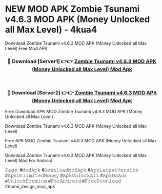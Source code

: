 # NEW MOD APK Zombie Tsunami v4.6.3 MOD APK (Money Unlocked all Max Level) - 4kua4
Download Zombie Tsunami v4.6.3 MOD APK (Money Unlocked all Max Level) Free Mod APK

<div align="center">
<h3>🔴 Download [Server1] 👉👉 <a href="https://apk-comot.site?title=Zombie_Tsunami_v4.6.3_MOD_APK_(Money_Unlocked_all_Max_Level)">Zombie Tsunami v4.6.3 MOD APK (Money Unlocked all Max Level) Mod Apk</a></h3><br>

<h3>🔴 Download [Server2] 👉👉 <a href="https://apk-comot.site?title=Zombie_Tsunami_v4.6.3_MOD_APK_(Money_Unlocked_all_Max_Level)">Zombie Tsunami v4.6.3 MOD APK (Money Unlocked all Max Level) Mod Apk</a></h3>
</div>


Free Download APK MOD Zombie Tsunami v4.6.3 MOD APK (Money Unlocked all Max Level)

Download Zombie Tsunami v4.6.3 MOD APK (Money Unlocked all Max Level) 

Free APK MOD Zombie Tsunami v4.6.3 MOD APK (Money Unlocked all Max Level) 

Download Zombie Tsunami v4.6.3 MOD APK (Money Unlocked all Max Level) Mod For Android

𝚃𝚊𝚐𝚜: #𝙼𝚘𝚍𝙰𝚙𝚔 #𝙳𝚘𝚠𝚗𝚕𝚘𝚊𝚍𝙼𝚘𝚍𝙰𝚙𝚔 #𝙰𝚙𝚔𝙻𝚊𝚝𝚎𝚜𝚝𝚅𝚎𝚛𝚜𝚒𝚘𝚗 #𝙰𝚙𝚔𝚄𝚗𝚕𝚒𝚖𝚒𝚝𝚎𝚍𝙼𝚘𝚗𝚎𝚢 #𝙰𝚙𝚔𝚄𝚗𝚕𝚘𝚌𝚔𝙰𝚕𝚕 #𝙰𝚙𝚔𝙽𝚘𝙰𝚍𝚜 #𝚄𝚗𝚕𝚘𝚌𝚔𝙿𝚛𝚎𝚖𝚒𝚞𝚖 #𝙵𝚘𝚛𝙰𝚗𝚍𝚛𝚘𝚒𝚍 #𝙵𝚛𝚎𝚎𝙳𝚘𝚠𝚗𝚕𝚘𝚊𝚍 #home_design_mod_apk